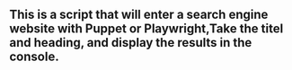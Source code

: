 ## This is a script that will enter a search engine website with Puppet or Playwright,Take the titel and heading, and display the results in the console.
